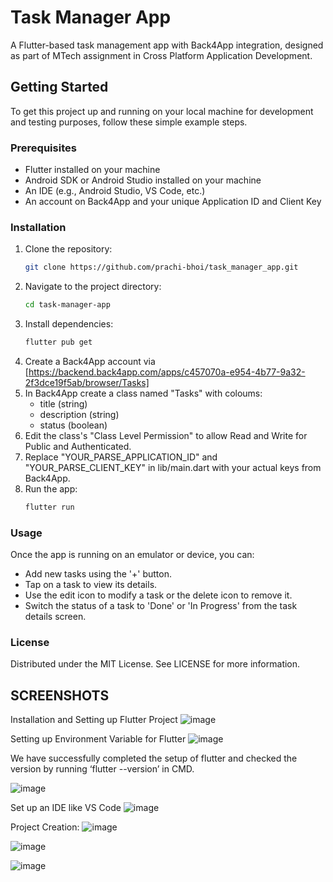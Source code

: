 # Task Manager App

A Flutter-based task management app with Back4App integration, designed as part of MTech assignment in Cross Platform Application Development.

## Getting Started

To get this project up and running on your local machine for development and testing purposes, follow these simple example steps.

### Prerequisites

- Flutter installed on your machine
- Android SDK or Android Studio installed on your machine
- An IDE (e.g., Android Studio, VS Code, etc.)
- An account on Back4App and your unique Application ID and Client Key

### Installation

1. Clone the repository:
   ```sh
   git clone https://github.com/prachi-bhoi/task_manager_app.git
2. Navigate to the project directory:
   ```sh
   cd task-manager-app
3. Install dependencies:
   ```sh
   flutter pub get
4. Create a Back4App account via [https://backend.back4app.com/apps/c457070a-e954-4b77-9a32-2f3dce19f5ab/browser/Tasks]
5. In Back4App create a class named "Tasks" with coloums:
   - title (string)
   - description (string)
   - status (boolean)
6. Edit the class's "Class Level Permission" to allow Read and Write for Public and Authenticated.
7. Replace "YOUR_PARSE_APPLICATION_ID" and "YOUR_PARSE_CLIENT_KEY" in lib/main.dart with your actual keys from Back4App.
8. Run the app:
   ```sh
   flutter run

### Usage

Once the app is running on an emulator or device, you can:

- Add new tasks using the '+' button.
- Tap on a task to view its details.
- Use the edit icon to modify a task or the delete icon to remove it.
- Switch the status of a task to 'Done' or 'In Progress' from the task details screen.

### License

Distributed under the MIT License. See LICENSE for more information.

## SCREENSHOTS
Installation and Setting up Flutter Project
![image](https://github.com/user-attachments/assets/7dca4be4-2938-42a8-858f-622d883fe629)

Setting up Environment Variable for Flutter
![image](https://github.com/user-attachments/assets/87c678a9-8560-4331-9c75-d1946a32e52a)

We have successfully completed the setup of flutter and checked the version by running ‘flutter --version’ in CMD.

![image](https://github.com/user-attachments/assets/ea40351f-2987-4971-a54d-02f84adbfafd)

Set up an IDE like VS Code
![image](https://github.com/user-attachments/assets/71019c20-e396-47e1-ac26-2bd68a1d7b23)

Project Creation:
![image](https://github.com/user-attachments/assets/6f769f39-fb1c-479e-a19a-f7a189069d9f)

![image](https://github.com/user-attachments/assets/cfdee0f7-1559-4baf-b72a-eb8826c622e1)







![image](https://github.com/user-attachments/assets/88316418-bcff-4844-8513-02228be3219f)


